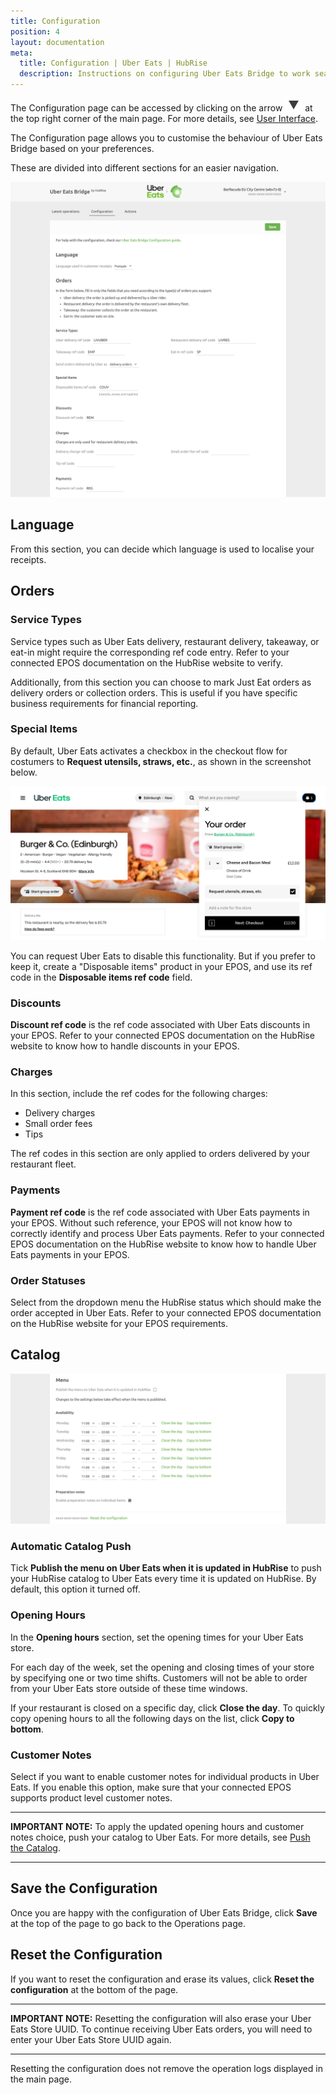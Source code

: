 ```yaml
---
title: Configuration
position: 4
layout: documentation
meta:
  title: Configuration | Uber Eats | HubRise
  description: Instructions on configuring Uber Eats Bridge to work seamlessly with Uber Eats and your EPOS or other apps connected to HubRise. Configuration is simple.
---
```


The Configuration page can be accessed by clicking on the arrow <InlineImage width="20" height="20">![Arrow icon](../images/arrow-icon.jpg)</InlineImage> at the top right corner of the main page. For more details, see [User Interface](/apps/uber-eats/user-interface).

The Configuration page allows you to customise the behaviour of Uber Eats Bridge based on your preferences.

These are divided into different sections for an easier navigation.

![Uber Eats Bridge configuration page](../images/010-en-configuration-page-cropped.png)

## Language

From this section, you can decide which language is used to localise your receipts.

## Orders

### Service Types

Service types such as Uber Eats delivery, restaurant delivery, takeaway, or eat-in might require the corresponding ref code entry. Refer to your connected EPOS documentation on the HubRise website to verify.

Additionally, from this section you can choose to mark Just Eat orders as delivery orders or collection orders.
This is useful if you have specific business requirements for financial reporting.

### Special Items

By default, Uber Eats activates a checkbox in the checkout flow for costumers to **Request utensils, straws, etc.**, as shown in the screenshot below.

![Disposable items checkbox in Uber Eats checkout](../images/009-en-disposable-items.png)

You can request Uber Eats to disable this functionality. But if you prefer to keep it, create a "Disposable items" product in your EPOS, and use its ref code in the **Disposable items ref code** field.

### Discounts

**Discount ref code** is the ref code associated with Uber Eats discounts in your EPOS. Refer to your connected EPOS documentation on the HubRise website to know how to handle discounts in your EPOS.

### Charges

In this section, include the ref codes for the following charges:

- Delivery charges
- Small order fees
- Tips

The ref codes in this section are only applied to orders delivered by your restaurant fleet.

### Payments

**Payment ref code** is the ref code associated with Uber Eats payments in your EPOS. Without such reference, your EPOS will not know how to correctly identify and process Uber Eats payments. Refer to your connected EPOS documentation on the HubRise website to know how to handle Uber Eats payments in your EPOS.

### Order Statuses

Select from the dropdown menu the HubRise status which should make the order accepted in Uber Eats. Refer to your connected EPOS documentation on the HubRise website for your EPOS requirements.

## Catalog

![Uber Eats Bridge configuration page, Catalog section](../images/011-en-configuration-page-menu.png)

### Automatic Catalog Push

Tick **Publish the menu on Uber Eats when it is updated in HubRise** to push your HubRise catalog to Uber Eats every time it is updated on HubRise. By default, this option it turned off.

### Opening Hours

In the **Opening hours** section, set the opening times for your Uber Eats store.

For each day of the week, set the opening and closing times of your store by specifying one or two time shifts. Customers will not be able to order from your Uber Eats store outside of these time windows.

If your restaurant is closed on a specific day, click **Close the day**.
To quickly copy opening hours to all the following days on the list, click **Copy to bottom**.

### Customer Notes

Select if you want to enable customer notes for individual products in Uber Eats. If you enable this option, make sure that your connected EPOS supports product level customer notes.

---

**IMPORTANT NOTE:** To apply the updated opening hours and customer notes choice, push your catalog to Uber Eats. For more details, see [Push the Catalog](/apps/uber-eats/push-catalog).

---

## Save the Configuration

Once you are happy with the configuration of Uber Eats Bridge, click **Save** at the top of the page to go back to the Operations page.

## Reset the Configuration

If you want to reset the configuration and erase its values, click **Reset the configuration** at the bottom of the page.

---

**IMPORTANT NOTE:** Resetting the configuration will also erase your Uber Eats Store UUID. To continue receiving Uber Eats orders, you will need to enter your Uber Eats Store UUID again.

---

Resetting the configuration does not remove the operation logs displayed in the main page.
